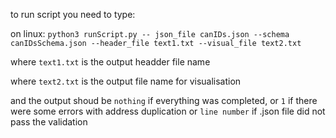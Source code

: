 to run script you need to type:

on linux: ```python3 runScript.py -- json_file canIDs.json --schema canIDsSchema.json --header_file text1.txt --visual_file text2.txt```

where `text1.txt` is the output headder file name

where `text2.txt` is the output file name for visualisation

and the output shoud be `nothing` if everything was completed, or `1` if there were some errors with address duplication or `line number` if .json file did not pass the validation
